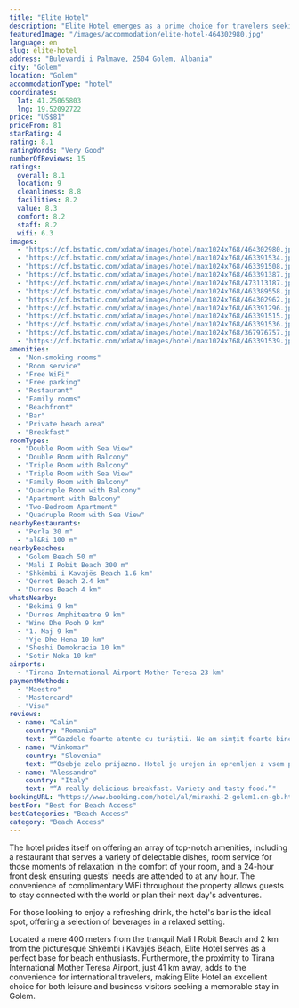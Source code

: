 ```yaml
---
title: "Elite Hotel"
description: "Elite Hotel emerges as a prime choice for travelers seeking a serene getaway in Golem, positioned just a stone's throw away from the inviting sands of Golem Beach."
featuredImage: "/images/accommodation/elite-hotel-464302980.jpg"
language: en
slug: elite-hotel
address: "Bulevardi i Palmave, 2504 Golem, Albania"
city: "Golem"
location: "Golem"
accommodationType: "hotel"
coordinates:
  lat: 41.25065803
  lng: 19.52092722
price: "US$81"
priceFrom: 81
starRating: 4
rating: 8.1
ratingWords: "Very Good"
numberOfReviews: 15
ratings:
  overall: 8.1
  location: 9
  cleanliness: 8.8
  facilities: 8.2
  value: 8.3
  comfort: 8.2
  staff: 8.2
  wifi: 6.3
images:
  - "https://cf.bstatic.com/xdata/images/hotel/max1024x768/464302980.jpg?k=3f3de18da30c9d6c92c78946aa2a29b61b8194666289c0fb441dc2ca1a4c8138&o=&hp=1"
  - "https://cf.bstatic.com/xdata/images/hotel/max1024x768/463391534.jpg?k=c0665dcea71cd7ba0d1457208d6b8b6927cb42a2f7309d0b93f58879830d0da3&o=&hp=1"
  - "https://cf.bstatic.com/xdata/images/hotel/max1024x768/463391508.jpg?k=82e91515b72c8dad41ff195646af82354e21bcf6d37bd3b210f5a76058a93e29&o=&hp=1"
  - "https://cf.bstatic.com/xdata/images/hotel/max1024x768/463391387.jpg?k=5dc73a290b6c23eef99b7772ce06269af63a004ac975779ba3ce7c5d6510fea4&o=&hp=1"
  - "https://cf.bstatic.com/xdata/images/hotel/max1024x768/473113187.jpg?k=6d92525d10aee50b5cfa6125e725d717ab0159feac7d539bcccdd1b5034f6c01&o=&hp=1"
  - "https://cf.bstatic.com/xdata/images/hotel/max1024x768/463389558.jpg?k=6a80b2f7aa11fe71d4ee64a4fd3d9d7980eb53fb403538d7f27a91cb3b930b51&o=&hp=1"
  - "https://cf.bstatic.com/xdata/images/hotel/max1024x768/464302962.jpg?k=f094ca793ebfdfe53020c9250b9a1e0139c318162fb125ebee30a9dc2666fad3&o=&hp=1"
  - "https://cf.bstatic.com/xdata/images/hotel/max1024x768/463391296.jpg?k=e4dc19328cee5427c0786fce93a6e606bee530c8e0ed5160642f6051625834ed&o=&hp=1"
  - "https://cf.bstatic.com/xdata/images/hotel/max1024x768/463391515.jpg?k=676c22ec0f3ff5bcaa0137024f03d4c4e99a93ff956f3f87ee991e9a136535d8&o=&hp=1"
  - "https://cf.bstatic.com/xdata/images/hotel/max1024x768/463391536.jpg?k=822fa279438c6b4e7283f8a69a47ceca7882594b79cafb3bf21b0cbd698ecb41&o=&hp=1"
  - "https://cf.bstatic.com/xdata/images/hotel/max1024x768/367976757.jpg?k=ebf3db5bda16fa85474163d56368ca9de3e5229c25042d0fcf7fcf0d90864809&o=&hp=1"
  - "https://cf.bstatic.com/xdata/images/hotel/max1024x768/463391539.jpg?k=51070a37eaf48fb71c0eceb42def9230bd6aecdfc282f07f321a731e5009991f&o=&hp=1"
amenities:
  - "Non-smoking rooms"
  - "Room service"
  - "Free WiFi"
  - "Free parking"
  - "Restaurant"
  - "Family rooms"
  - "Beachfront"
  - "Bar"
  - "Private beach area"
  - "Breakfast"
roomTypes:
  - "Double Room with Sea View"
  - "Double Room with Balcony"
  - "Triple Room with Balcony"
  - "Triple Room with Sea View"
  - "Family Room with Balcony"
  - "Quadruple Room with Balcony"
  - "Apartment with Balcony"
  - "Two-Bedroom Apartment"
  - "Quadruple Room with Sea View"
nearbyRestaurants:
  - "Perla 30 m"
  - "al&Ri 100 m"
nearbyBeaches:
  - "Golem Beach 50 m"
  - "Mali I Robit Beach 300 m"
  - "Shkëmbi i Kavajës Beach 1.6 km"
  - "Qerret Beach 2.4 km"
  - "Durres Beach 4 km"
whatsNearby:
  - "Bekimi 9 km"
  - "Durres Amphiteatre 9 km"
  - "Wine Dhe Pooh 9 km"
  - "1. Maj 9 km"
  - "Yje Dhe Hena 10 km"
  - "Sheshi Demokracia 10 km"
  - "Sotir Noka 10 km"
airports:
  - "Tirana International Airport Mother Teresa 23 km"
paymentMethods:
  - "Maestro"
  - "Mastercard"
  - "Visa"
reviews:
  - name: "Calin"
    country: "Romania"
    text: "“Gazdele foarte atente cu turiștii. Ne am simțit foarte bine.”"
  - name: "Vinkomar"
    country: "Slovenia"
    text: "“Osebje zelo prijazno. Hotel je urejen in opremljen z vsem potrebnim za prijetno bivanje. Lokacija zelo blizu plaže”"
  - name: "Alessandro"
    country: "Italy"
    text: "“A really delicious breakfast. Variety and tasty food.”"
bookingURL: "https://www.booking.com/hotel/al/miraxhi-2-golem1.en-gb.html?aid=8035640"
bestFor: "Best for Beach Access"
bestCategories: "Beach Access"
category: "Beach Access"
---
```


The hotel prides itself on offering an array of top-notch amenities, including a restaurant that serves a variety of delectable dishes, room service for those moments of relaxation in the comfort of your room, and a 24-hour front desk ensuring guests' needs are attended to at any hour. The convenience of complimentary WiFi throughout the property allows guests to stay connected with the world or plan their next day's adventures.

For those looking to enjoy a refreshing drink, the hotel's bar is the ideal spot, offering a selection of beverages in a relaxed setting. 

Located a mere 400 meters from the tranquil Mali I Robit Beach and 2 km from the picturesque Shkëmbi i Kavajës Beach, Elite Hotel serves as a perfect base for beach enthusiasts. Furthermore, the proximity to Tirana International Mother Teresa Airport, just 41 km away, adds to the convenience for international travelers, making Elite Hotel an excellent choice for both leisure and business visitors seeking a memorable stay in Golem.